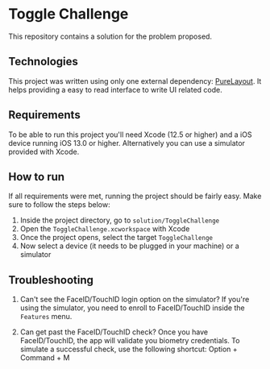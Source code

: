 # Toggle Challenge
This repository contains a solution for the problem proposed.

## Technologies
This project was written using only one external dependency: [PureLayout](https://github.com/PureLayout/PureLayout). It helps providing a easy to read interface to write UI related code.

## Requirements
To be able to run this project you'll need Xcode (12.5 or higher) and a iOS device running iOS 13.0 or higher. Alternatively you can use a simulator provided with Xcode.

## How to run
If all requirements were met, running the project should be fairly easy. Make sure to follow the steps below:

1. Inside the project directory, go to `solution/ToggleChallenge`
2. Open the `ToggleChallenge.xcworkspace` with Xcode
3. Once the project opens, select the target `ToggleChallenge`
4. Now select a device (it needs to be plugged in your machine) or a simulator

## Troubleshooting
1. Can't see the FaceID/TouchID login option on the simulator?
	If you're using the simulator, you need to enroll to FaceID/TouchID inside the `Features` menu.

2. Can get past the FaceID/TouchID check?
	Once you have FaceID/TouchID, the app will validate you biometry credentials. To simulate a successful check, use the following shortcut: Option + Command + M